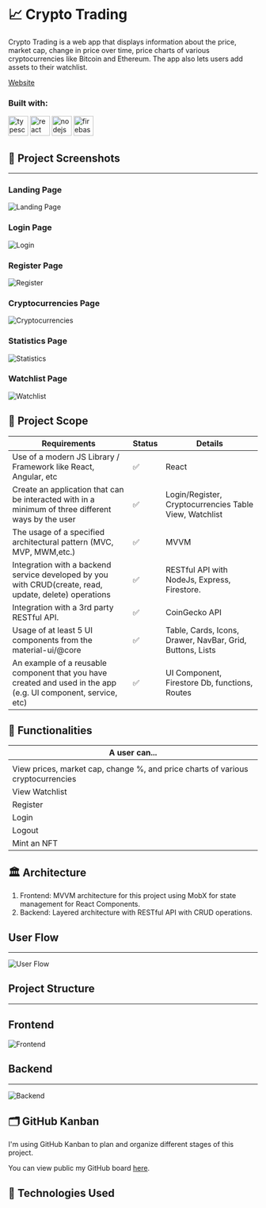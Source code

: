 # 📈 Crypto Trading

Crypto Trading is a web app that displays information about the price, market cap, change in price over time, price charts of various cryptocurrencies like Bitcoin and Ethereum. The app also lets users add assets to their watchlist.

[Website](crypto-trading-btc.netlify.app)

<h3 align="left">Built with:</h3>
<a href="https://www.typescriptlang.org/" target="_blank" rel="noreferrer"> <img src="https://raw.githubusercontent.com/devicons/devicon/master/icons/typescript/typescript-plain.svg" alt="typescript" width="40" height="40"/></a> 
<a href="https://reactjs.org/" target="_blank" rel="noreferrer"> <img src="https://raw.githubusercontent.com/devicons/devicon/master/icons/react/react-original-wordmark.svg" alt="react" width="40" height="40"/></a> 
<a href="https://nodejs.org" target="_blank" rel="noreferrer"> <img src="https://raw.githubusercontent.com/devicons/devicon/master/icons/nodejs/nodejs-original-wordmark.svg" alt="nodejs" width="40" height="40"/></a> 
<a href="https://www.mongodb.com/" target="_blank" rel="noreferrer"> 
<a href="https://firebase.google.com/" target="_blank" rel="noreferrer"> <img src="https://www.vectorlogo.zone/logos/firebase/firebase-icon.svg" alt="firebase" width="40" height="40"/></a>

## 🤳 Project Screenshots

---
### Landing Page

![Landing Page](./readme_assets/LandingPage.png)
  
### Login Page

![Login](./readme_assets/Login.png)

### Register Page

![Register](./readme_assets/Register.png)

### Cryptocurrencies Page

![Cryptocurrencies](./readme_assets/Cryptocurrencies.png)

### Statistics Page

![Statistics](./readme_assets/Statistics.png)

### Watchlist Page

![Watchlist](./readme_assets/Watchlist.png)

## 🎯 Project Scope

| Requirements                                                                                                   | Status | Details                                                   |
| -------------------------------------------------------------------------------------------------------------- | ------ | --------------------------------------------------------- |
| Use of a modern JS Library / Framework like React, Angular, etc                                                | ✅     | React                                                     |
| Create an application that can be interacted with in a minimum of three different ways by the user             | ✅     | Login/Register, Cryptocurrencies Table View, Watchlist    |
| The usage of a specified architectural pattern (MVC, MVP, MWM,etc.)                                            | ✅     | MVVM                                                      |
| Integration with a backend service developed by you with CRUD(create, read, update, delete) operations         | ✅     | RESTful API with NodeJs, Express, Firestore.              |
| Integration with a 3rd party RESTful API.                                                                      | ✅     | CoinGecko API                                             |
| Usage of at least 5 UI components from the material-ui/@core                                                   | ✅     | Table, Cards, Icons, Drawer, NavBar, Grid, Buttons, Lists |
| An example of a reusable component that you have created and used in the app (e.g. Ul component, service, etc) | ✅     | UI Component, Firestore Db, functions, Routes                                                          |

## 🔬 Functionalities

| A user can...                                                                   |
| ------------------------------------------------------------------------------- |
|                                                                                 |
| View prices, market cap, change %, and price charts of various cryptocurrencies |
| View Watchlist                                                                  |
| Register                                                                        |
| Login                                                                           |
| Logout                                                                          |
| Mint an NFT                                                                     |

## 🏛 Architecture

1. Frontend: MVVM architecture for this project using MobX for state management for React Components.
2. Backend: Layered architecture with RESTful API with CRUD operations.

## User Flow

---

![User Flow](./readme_assets/UserFlow.png)

## Project Structure

---

## Frontend

![Frontend](./readme_assets/Frontend.png)
</br>

## Backend

---

![Backend](./readme_assets/Backend.png)

## 🗂 GitHub Kanban

I'm using GitHub Kanban to plan and organize different stages of this project.

You can view public my GitHub board [here](https://github.com/tapabratadey/crypto-trading/projects/1).

## 🧪 Technologies Used
